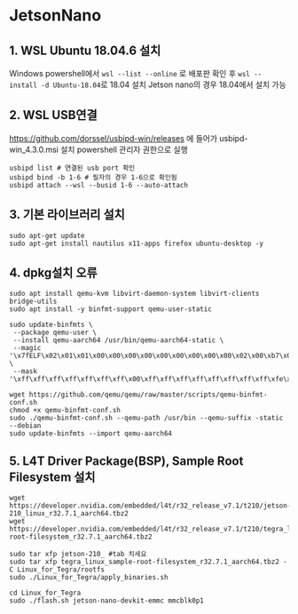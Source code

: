 # JetsonNano
## 1. WSL Ubuntu 18.04.6 설치
Windows powershell에서 `wsl --list --online` 로 배포판 확인 후 `wsl --install -d Ubuntu-18.04`로 18.04 설치 Jetson nano의 경우 18.04에서 설치 가능

## 2. WSL USB연결
https://github.com/dorssel/usbipd-win/releases 에 들어가 usbipd-win_4.3.0.msi 설치
powershell 관리자 권한으로 실행
 
```
usbipd list # 연결된 usb port 확인
usbipd bind -b 1-6 # 필자의 경우 1-6으로 확인됨
usbipd attach --wsl --busid 1-6 --auto-attach
```

## 3. 기본 라이브러리 설치
```
sudo apt-get update
sudo apt-get install nautilus x11-apps firefox ubuntu-desktop -y
```

## 4. dpkg설치 오류
```
sudo apt install qemu-kvm libvirt-daemon-system libvirt-clients bridge-utils
sudo apt install -y binfmt-support qemu-user-static

sudo update-binfmts \
 --package qemu-user \
 --install qemu-aarch64 /usr/bin/qemu-aarch64-static \
 --magic '\x7fELF\x02\x01\x01\x00\x00\x00\x00\x00\x00\x00\x00\x00\x02\x00\xb7\x00' \
 --mask '\xff\xff\xff\xff\xff\xff\xff\x00\xff\xff\xff\xff\xff\xff\xff\xff\xfe\xff\xff\xff'

wget https://github.com/qemu/qemu/raw/master/scripts/qemu-binfmt-conf.sh
chmod +x qemu-binfmt-conf.sh
sudo ./qemu-binfmt-conf.sh --qemu-path /usr/bin --qemu-suffix -static --debian
sudo update-binfmts --import qemu-aarch64
```

## 5. L4T Driver Package(BSP), Sample Root Filesystem 설치
```
wget https://developer.nvidia.com/embedded/l4t/r32_release_v7.1/t210/jetson-210_linux_r32.7.1_aarch64.tbz2
wget https://developer.nvidia.com/embedded/l4t/r32_release_v7.1/t210/tegra_linux_sample-root-filesystem_r32.7.1_aarch64.tbz2

sudo tar xfp jetson-210_ #tab 치세요
sudo tar xfp tegra_linux_sample-root-filesystem_r32.7.1_aarch64.tbz2 -C Linux_for_Tegra/rootfs
sudo ./Linux_for_Tegra/apply_binaries.sh

cd Linux_for_Tegra
sudo ./flash.sh jetson-nano-devkit-emmc mmcblk0p1
```

